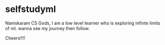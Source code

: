 # selfstudyml
Namskaram CS Gods,
I am a low level learner who is exploring infinte limits of ml.
wanna see my journey then follow.

Cheers!!!!
